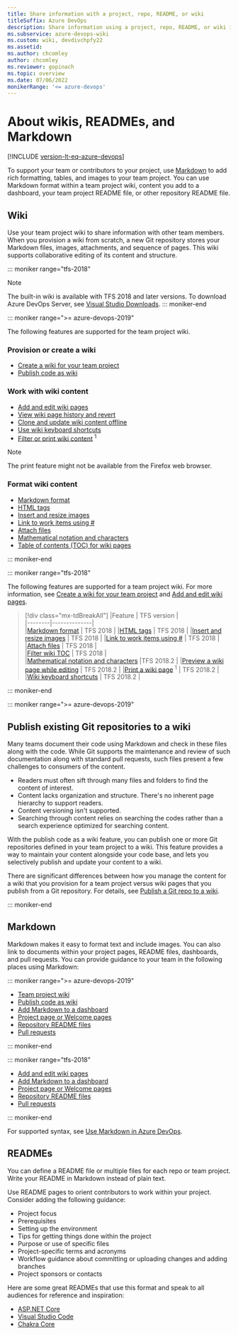 ```yaml
---
title: Share information with a project, repo, README, or wiki
titleSuffix: Azure DevOps
description: Share information using a project, repo, README, or wiki in Azure DevOps. 
ms.subservice: azure-devops-wiki
ms.custom: wiki, devdivchpfy22
ms.assetid:  
ms.author: chcomley
author: chcomley
ms.reviewer: gopinach
ms.topic: overview
ms.date: 07/06/2022  
monikerRange: '<= azure-devops'
---
```


# About wikis, READMEs, and Markdown

[!INCLUDE [version-lt-eq-azure-devops](../../includes/version-lt-eq-azure-devops.md)]

To support your team or contributors to your project, use [Markdown](https://en.wikipedia.org/wiki/Markdown) to add rich formatting, tables, and images to your team project. You can use Markdown format within a team project wiki, content you add to a dashboard, your team project README file, or other repository README file.  

## Wiki

Use your team project wiki to share information with other team members. When you provision a wiki from scratch, a new Git repository stores your Markdown files, images, attachments, and sequence of pages. This wiki supports collaborative editing of its content and structure.

::: moniker range="tfs-2018"
> [!NOTE]  
> The built-in wiki is available with TFS 2018 and later versions. To download Azure DevOps Server, see  [Visual Studio Downloads](https://visualstudio.microsoft.com/downloads/).
::: moniker-end

::: moniker range=">= azure-devops-2019"

The following features are supported for the team project wiki.

### Provision or create a wiki

- [Create a wiki for your team project](wiki-create-repo.md)
- [Publish code as wiki](publish-repo-to-wiki.md)

### Work with wiki content

- [Add and edit wiki pages](add-edit-wiki.md)  
- [View wiki page history and revert](wiki-view-history.md)
- [Clone and update wiki content offline](wiki-update-offline.md)
- [Use wiki keyboard shortcuts](../navigation/keyboard-shortcuts.md#wiki-keyboard-shortcuts)
- [Filter or print wiki content](filter-print-wiki.md) <sup>1</sup>  

> [!NOTE]
> The print feature might not be available from the Firefox web browser.

### Format wiki content

- [Markdown format](markdown-guidance.md#wiki-markdown-guidance)  
- [HTML tags](markdown-guidance.md#html)  
- [Insert and resize images](markdown-guidance.md#images)
- [Link to work items using #](markdown-guidance.md#link-work-items)
- [Attach files](markdown-guidance.md#attach)  
- [Mathematical notation and characters](markdown-guidance.md#math-notation)  
- [Table of contents (TOC) for wiki pages](markdown-guidance.md#toc-wiki)  

::: moniker-end

::: moniker range="tfs-2018"

The following features are supported for a team project wiki. For more information, see [Create a wiki for your team project](wiki-create-repo.md) and [Add and edit wiki pages](add-edit-wiki.md).

> [!div class="mx-tdBreakAll"]
> |Feature | TFS version |  
> |--------|--------------|  
> |[Markdown format](markdown-guidance.md) | TFS 2018 |
> |[HTML tags](markdown-guidance.md#html) | TFS 2018 |
> |[Insert and resize images](markdown-guidance.md#images) | TFS 2018 |
> |[Link to work items using #](markdown-guidance.md#link-work-items) | TFS 2018 |  
> |[Attach files](markdown-guidance.md#attach) | TFS 2018 |  
> |[Filter wiki TOC](filter-print-wiki.md) | TFS 2018 |  
> |[Mathematical notation and characters](markdown-guidance.md#math-notation) |TFS 2018.2 |
> |[Preview a wiki page while editing](add-edit-wiki.md) | TFS 2018.2 |
> |[Print a wiki page](filter-print-wiki.md) <sup>1</sup> | TFS 2018.2 |
> |[Wiki keyboard shortcuts](../navigation/keyboard-shortcuts.md#wiki-keyboard-shortcuts) | TFS 2018.2 |

::: moniker-end

::: moniker range=">= azure-devops-2019"

## Publish existing Git repositories to a wiki  

Many teams document their code using Markdown and check in these files along with the code. While Git supports the maintenance and review of such documentation along with standard pull requests, such files present a few challenges to consumers of the content.

- Readers must often sift through many files and folders to find the content of interest.
- Content lacks organization and structure. There's no inherent page hierarchy to support readers.
- Content versioning isn't supported.
- Searching through content relies on searching the codes rather than a search experience optimized for searching content.

With the publish code as a wiki feature, you can publish one or more Git repositories defined in your team project to a wiki. This feature provides a way to maintain your content alongside your code base, and lets you selectively publish and update your content to a wiki.  

There are significant differences between how you manage the content for a wiki that you provision for a team project versus wiki pages that you publish from a Git repository. For details, see [Publish a Git repo to a wiki](publish-repo-to-wiki.md).

::: moniker-end

## Markdown

Markdown makes it easy to format text and include images. You can also link to documents within your project pages, README files, dashboards, and pull requests. You can provide guidance to your team in the following places using Markdown:

::: moniker range=">= azure-devops-2019"
- [Team project wiki](add-edit-wiki.md)
- [Publish code as wiki](publish-repo-to-wiki.md)
- [Add Markdown to a dashboard](../../report/dashboards/add-markdown-to-dashboard.md)  
- [Project page or Welcome pages](../../organizations/projects/project-vision-status.md)
- [Repository README files](../../repos/git/create-a-readme.md)
- [Pull requests](../../repos/git/pull-requests.md)

::: moniker-end

::: moniker range="tfs-2018"
  
- [Add and edit wiki pages](add-edit-wiki.md)
- [Add Markdown to a dashboard](../../report/dashboards/add-markdown-to-dashboard.md)  
- [Project page or Welcome pages](../../organizations/projects/project-vision-status.md) 
- [Repository README files](../../repos/git/create-a-readme.md)
- [Pull requests](../../repos/git/pull-requests.md)

::: moniker-end

For supported syntax, see [Use Markdown in Azure DevOps](markdown-guidance.md).

## READMEs

You can define a README file or multiple files for each repo or team project. Write your README in Markdown instead of plain text.

Use README pages to orient contributors to work within your project. Consider adding the following guidance:

- Project focus
- Prerequisites
- Setting up the environment
- Tips for getting things done within the project
- Purpose or use of specific files
- Project-specific terms and acronyms
- Workflow guidance about committing or uploading changes and adding branches
- Project sponsors or contacts  

Here are some great READMEs that use this format and speak to all audiences for reference and inspiration:

- [ASP.NET Core](https://github.com/aspnet/Home)
- [Visual Studio Code](https://github.com/Microsoft/vscode)
- [Chakra Core](https://github.com/Microsoft/ChakraCore)
